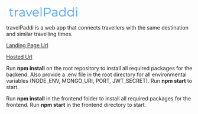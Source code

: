 <img src="frontend/src/images/logo-light.png" width="200"/>


travelPaddi is a web app that connects travellers with the same destination and similar travelling times.

[Landing Page Url](https://eloagbawe.github.io/travelPaddi/)

[Hosted Url](https://travelpaddi.netlify.app/)

Run **npm install** on the root repository to install all required packages for the backend. Also provide a .env file in the root directory for all environmental variables (NODE_ENV, MONGO_URI, PORT, JWT_SECRET). Run **npm start** to start.

Run **npm install** in the frontend folder to install all required packages for the frontend. Run **npm start** in the frontend directory to start.

